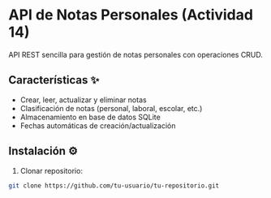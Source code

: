 # API de Notas Personales (Actividad 14)

API REST sencilla para gestión de notas personales con operaciones CRUD.

## Características ✨
- Crear, leer, actualizar y eliminar notas
- Clasificación de notas (personal, laboral, escolar, etc.)
- Almacenamiento en base de datos SQLite
- Fechas automáticas de creación/actualización

## Instalación ⚙️

1. Clonar repositorio:
```bash
git clone https://github.com/tu-usuario/tu-repositorio.git
